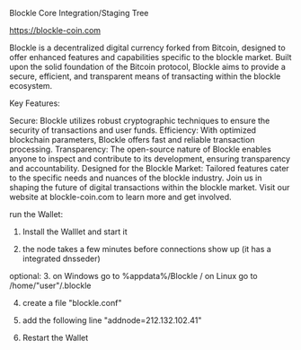 Blockle Core Integration/Staging Tree

https://blockle-coin.com

Blockle is a decentralized digital currency forked from Bitcoin, designed to offer enhanced features and capabilities specific to the blockle market. Built upon the solid foundation of the Bitcoin protocol, Blockle aims to provide a secure, efficient, and transparent means of transacting within the blockle ecosystem.

Key Features:

Secure: Blockle utilizes robust cryptographic techniques to ensure the security of transactions and user funds.
Efficiency: With optimized blockchain parameters, Blockle offers fast and reliable transaction processing.
Transparency: The open-source nature of Blockle enables anyone to inspect and contribute to its development, ensuring transparency and accountability.
Designed for the Blockle Market: Tailored features cater to the specific needs and nuances of the blockle industry.
Join us in shaping the future of digital transactions within the blockle market. Visit our website at blockle-coin.com to learn more and get involved.



run the Wallet:

1. Install the Walllet and start it
   
2. the node takes a few minutes before connections show up (it has a integrated dnsseder)


optional:
3. on Windows go to %appdata%/Blockle / on Linux go to /home/"user"/.blockle

4. create a file "blockle.conf"
   
5. add the following line "addnode=212.132.102.41"
   
6. Restart the Wallet
